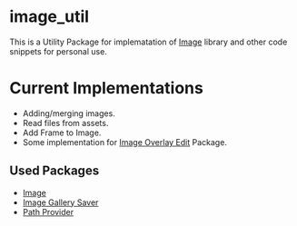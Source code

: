 # image_util

This is a Utility Package for implematation of [Image](https://pub.dev/packages/image) library and other code snippets for personal use.

# Current Implementations
- Adding/merging images.
- Read files from assets.
- Add Frame to Image.
- Some implementation for [Image Overlay Edit](https://github.com/eishon/image-overlay-edit) Package.

## Used Packages
- [Image](https://pub.dev/packages/image)
- [Image Gallery Saver](https://pub.dev/packages/image_gallery_saver)
- [Path Provider](https://pub.dev/packages/path_provider)


